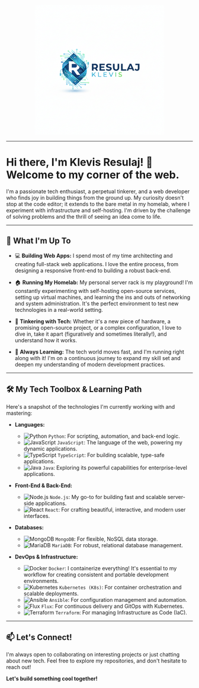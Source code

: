 <p align="center">
  <img src="logo-trans.png" alt="Klevis Resulaj Logo" width="350"/>
</p>

---
# Hi there, I'm Klevis Resulaj! 👋 Welcome to my corner of the web.

I'm a passionate tech enthusiast, a perpetual tinkerer, and a web developer who finds joy in building things from the ground up. My curiosity doesn't stop at the code editor; it extends to the bare metal in my homelab, where I experiment with infrastructure and self-hosting. I'm driven by the challenge of solving problems and the thrill of seeing an idea come to life.

---

## 🚀 What I'm Up To

* 💻 **Building Web Apps:** I spend most of my time architecting and creating full-stack web applications. I love the entire process, from designing a responsive front-end to building a robust back-end.

* 🏠 **Running My Homelab:** My personal server rack is my playground! I'm constantly experimenting with self-hosting open-source services, setting up virtual machines, and learning the ins and outs of networking and system administration. It's the perfect environment to test new technologies in a real-world setting.

* 🔧 **Tinkering with Tech:** Whether it's a new piece of hardware, a promising open-source project, or a complex configuration, I love to dive in, take it apart (figuratively and sometimes literally!), and understand how it works.

* 🌱 **Always Learning:** The tech world moves fast, and I'm running right along with it! I'm on a continuous journey to expand my skill set and deepen my understanding of modern development practices.

---

## 🛠️ My Tech Toolbox & Learning Path

Here's a snapshot of the technologies I'm currently working with and mastering:

* **Languages:**
    * <img src="https://cdn.jsdelivr.net/gh/devicons/devicon/icons/python/python-original.svg" alt="Python" width="30" height="30"/> `Python`: For scripting, automation, and back-end logic.
    * <img src="https://cdn.jsdelivr.net/gh/devicons/devicon/icons/javascript/javascript-original.svg" alt="JavaScript" width="30" height="30"/> `JavaScript`: The language of the web, powering my dynamic applications.
    * <img src="https://cdn.jsdelivr.net/gh/devicons/devicon/icons/typescript/typescript-original.svg" alt="TypeScript" width="30" height="30"/> `TypeScript`: For building scalable, type-safe applications.
    * <img src="https://cdn.jsdelivr.net/gh/devicons/devicon/icons/java/java-original.svg" alt="Java" width="30" height="30"/> `Java`: Exploring its powerful capabilities for enterprise-level applications.

* **Front-End & Back-End:**
    * <img src="https://cdn.jsdelivr.net/gh/devicons/devicon/icons/nodejs/nodejs-original-wordmark.svg" alt="Node.js" width="30" height="30"/> `Node.js`: My go-to for building fast and scalable server-side applications.
    * <img src="https://cdn.jsdelivr.net/gh/devicons/devicon/icons/react/react-original.svg" alt="React" width="30" height="30"/> `React`: For crafting beautiful, interactive, and modern user interfaces.

* **Databases:**
    * <img src="https://cdn.jsdelivr.net/gh/devicons/devicon/icons/mongodb/mongodb-original-wordmark.svg" alt="MongoDB" width="30" height="30"/> `MongoDB`: For flexible, NoSQL data storage.
    * <img src="https://cdn.jsdelivr.net/gh/devicons/devicon/icons/mariadb/mariadb-original-wordmark.svg" alt="MariaDB" width="30" height="30"/> `MariaDB`: For robust, relational database management.

* **DevOps & Infrastructure:**
    * <img src="https://cdn.jsdelivr.net/gh/devicons/devicon/icons/docker/docker-original.svg" alt="Docker" width="30" height="30"/> `Docker`: I containerize everything! It's essential to my workflow for creating consistent and portable development environments.
    * <img src="https://cdn.jsdelivr.net/gh/devicons/devicon/icons/kubernetes/kubernetes-plain.svg" alt="Kubernetes" width="30" height="30"/> `Kubernetes (K8s)`: For container orchestration and scalable deployments.
    * <img src="https://cdn.jsdelivr.net/gh/devicons/devicon/icons/ansible/ansible-original.svg" alt="Ansible" width="30" height="30"/> `Ansible`: For configuration management and automation.
    * <img src="https://cdn.jsdelivr.net/gh/devicons/devicon/icons/flux/flux-original.svg" alt="Flux" width="30" height="30"/> `Flux`: For continuous delivery and GitOps with Kubernetes.
    * <img src="https://cdn.jsdelivr.net/gh/devicons/devicon/icons/terraform/terraform-original.svg" alt="Terraform" width="30" height="30"/> `Terraform`: For managing Infrastructure as Code (IaC).

---

## 📫 Let's Connect!

I'm always open to collaborating on interesting projects or just chatting about new tech. Feel free to explore my repositories, and don't hesitate to reach out!

**Let's build something cool together!**
